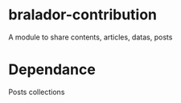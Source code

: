 bralador-contribution
=====================

A module to share contents, articles, datas, posts

# Dependance

Posts collections
